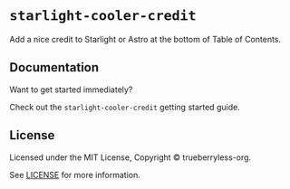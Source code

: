 # `starlight-cooler-credit`

Add a nice credit to Starlight or Astro at the bottom of Table of Contents.

## Documentation

Want to get started immediately?

Check out the `starlight-cooler-credit` getting started guide.

## License

Licensed under the MIT License, Copyright © trueberryless-org.

See [LICENSE](https://github.com/trueberryless-org/starlight-cooler-credit/blob/main/LICENSE) for more information.
